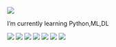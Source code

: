 <img src="https://capsule-render.vercel.app/api?type=wave&color=auto&height=300&section=header&text=capsule%20render&fontSize=90"/>

I’m currently learning Python,ML,DL


<img src="https://img.shields.io/badge/Language_Python-006272?style=flat-square&logo=Android&logoColor=white"/>
<img src="https://img.shields.io/badge/OS_Windows, Linux-0078D6?style=flat-square&logo=Android&logoColor=white"/>
<img src="https://img.shields.io/badge/Framework_Tensorflow, Keras, PyTorch-5A17EE?style=flat-square&logo=Android&logoColor=white"/>
<img src="https://img.shields.io/badge/Database_Oracle-83B81A?style=flat-square&logo=Android&logoColor=white"/>
<img src="https://img.shields.io/badge/Development Tool_Colab, Jupyter Notebook, Vscode, sqldeveloper-F01F7A?style=flat-square&logo=Android&logoColor=white"/>
<img src="https://img.shields.io/badge/ETC_Pandas, Numpy, BeautifulSoup, Selenium, Scikit Learn, Scipy-150458?style=flat-square&logo=Android&logoColor=white"/>
<img src="https://img.shields.io/badge/ETC_Statmodels, Matplotlib, Seaborn, Tableau, Flask, Django, Docker, AWS-29A7DF?style=flat-square&logo=Android&logoColor=white"/>

